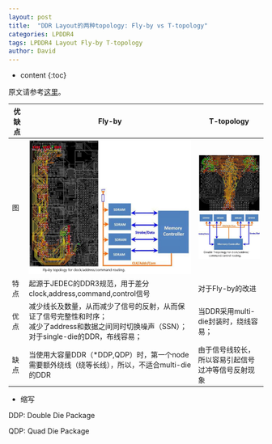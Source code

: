 ```yaml
---
layout: post
title:  "DDR Layout的两种topology: Fly-by vs T-topology"
categories: LPDDR4
tags: LPDDR4 Layout Fly-by T-topology
author: David
---
```


* content
{:toc}

原文请参考[这里](http://www.icd.com.au/articles/DDR3-4_Topology_PCBD_Apr2016.pdf)。

| 优缺点 | Fly-by | T-topology |  
|---|---|---|
| 图 | ![fly-by-topology](https://github.com/titron/titron.github.io/raw/master/img/2019-10-24-ddr_flyby_top.png) | ![T-topology](https://github.com/titron/titron.github.io/raw/master/img/2019-10-24-ddr_t_top.png) |
| 特点 | 起源于JEDEC的DDR3规范，用于差分clock,address,command,control信号  | 对于Fly-by的改进  |
| 优点 | 减少线长及数量，从而减少了信号的反射，从而保证了信号完整性和时序； <br>减少了address和数据之间同时切换噪声（SSN）；<br>对于single-die的DDR，布线容易； | 当DDR采用multi-die封装时，绕线容易；  |
| 缺点 | 当使用大容量DDR（*DDP,QDP）时，第一个node需要额外绕线（绕等长线），所以，不适合multi-die的DDR  | 由于信号线较长，所以容易引起信号过冲等信号反射现象  |


* 缩写

DDP: Double Die Package

QDP: Quad Die Package
